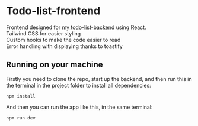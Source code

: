 # Todo-list-frontend
Frontend designed for [my todo-list-backend](https://github.com/VaidaBogdan/todo-list-backend) using React.  
Tailwind CSS for easier styling  
Custom hooks to make the code easier to read  
Error handling with displaying thanks to toastify

## Running on your machine
Firstly you need to clone the repo, start up the backend, and then run this in the terminal in the project folder to install all dependencies:
```
npm install
```
And then you can run the app like this, in the same terminal:
```
npm run dev
```
